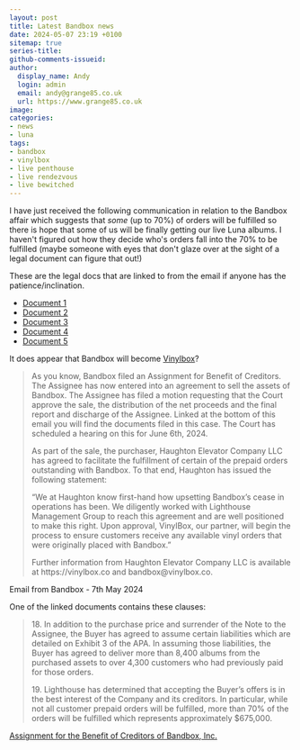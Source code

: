 ```yaml
---
layout: post
title: Latest Bandbox news
date: 2024-05-07 23:19 +0100
sitemap: true
series-title:
github-comments-issueid:
author:
  display_name: Andy
  login: admin
  email: andy@grange85.co.uk
  url: https://www.grange85.co.uk
image:
categories:
- news
- luna
tags:
- bandbox
- vinylbox
- live penthouse
- live rendezvous
- live bewitched
---
```

I have just received the following communication in relation to the Bandbox affair which suggests that _some_ (up to 70%) of orders will be fulfilled so there is hope that some of us will be finally getting our live Luna albums. I haven't figured out how they decide who's orders fall into the 70% to be fulfilled (maybe someone with eyes that don't glaze over at the sight of a legal document can figure that out!)

These are the legal docs that are linked to from the email if anyone has the patience/inclination.

- [Document 1](https://mcusercontent.com/3f0b1055e227d782988c8e548/files/917bf939-1993-0fe7-30aa-8b13c2825f26/Becker_Declaration_Bandbox.pdf?mc_cid=725e5d1b55)
- [Document 2](https://mcusercontent.com/3f0b1055e227d782988c8e548/files/d4b64cd7-b411-5269-89b2-8be957646c59/Motion_to_Approve_Sales.pdf?mc_cid=725e5d1b55)
- [Document 3](https://mcusercontent.com/3f0b1055e227d782988c8e548/files/5c98380c-59a5-d705-1ab9-5e5d3d805c06/Proposed_Order_Approving_Sale_Bandbox_FINAL.pdf?mc_cid=725e5d1b55)
- [Document 4](https://mcusercontent.com/3f0b1055e227d782988c8e548/files/a1e82e4f-f8fe-17c8-e646-685228884923/Final_Report.pdf?mc_cid=725e5d1b55)
- [Document 5](https://mcusercontent.com/3f0b1055e227d782988c8e548/files/4c0bdb49-350c-ee81-a5ef-1006c49be9f6/Proposed_Order_Granting_Motion_to_Discharge_Assignee_Bandbox_.pdf?mc_cid=725e5d1b55)


It does appear that Bandbox will become [Vinylbox](https://www.vinylbox.co/?mc_cid=725e5d1b55)?

<blockquote>
<p>
    As you know, Bandbox filed an Assignment for Benefit of Creditors. The Assignee has now entered into an agreement to sell the assets of Bandbox. The Assignee has filed a motion requesting that the Court approve the sale, the distribution of the net proceeds and the final report and discharge of the Assignee. Linked at the bottom of this email you will find the documents filed in this case. The Court has scheduled a hearing on this for June 6th, 2024.
     </p>
<p>
    As part of the sale, the purchaser, Haughton Elevator Company LLC has agreed to facilitate the fulfillment of certain of the prepaid orders outstanding with Bandbox. To that end, Haughton has issued the following statement:
     </p>
<p>
    “We at Haughton know first-hand how upsetting Bandbox’s cease in operations has been. We diligently worked with Lighthouse Management Group to reach this agreement and are well positioned to make this right. Upon approval, VinylBox, our partner, will begin the process to ensure customers receive any available vinyl orders that were originally placed with Bandbox.”
</p>
 
<p>
    Further information from Haughton Elevator Company LLC is available at https://vinylbox.co and bandbox@vinylbox.co.
</p>

</blockquote>
<p class="caption">Email from Bandbox - 7th May 2024</p>

One of the linked documents contains these clauses:

<blockquote>
<p>18. In addition to the purchase price and surrender of the Note to the Assignee, the
Buyer has agreed to assume certain liabilities which are detailed on Exhibit 3 of the APA. In
assuming those liabilities, the Buyer has agreed to deliver more than 8,400 albums from the
purchased assets to over 4,300 customers who had previously paid for those orders.
</p>
<p>19. Lighthouse has determined that accepting the Buyer’s offers is in the best interest
of the Company and its creditors. In particular, while not all customer prepaid orders will be
fulfilled, more than 70% of the orders will be fulfilled which represents approximately $675,000.</p>
</blockquote>
<p class="caption"><a href="https://mcusercontent.com/3f0b1055e227d782988c8e548/files/917bf939-1993-0fe7-30aa-8b13c2825f26/Becker_Declaration_Bandbox.pdf?mc_cid=725e5d1b55">Assignment for the Benefit of Creditors of Bandbox, Inc.</a></p>


